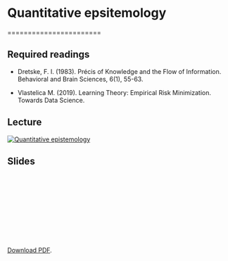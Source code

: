 # Quantitative epsitemology
=======================

## Required readings

- Dretske, F. I. (1983). Précis of Knowledge and the Flow of Information. Behavioral and Brain Sciences, 6(1), 55-63.

- Vlastelica M. (2019). Learning Theory: Empirical Risk Minimization. Towards Data Science.

## Lecture 

[![Quantitative epistemology](../thumbnails/quantitative-epistemology.jpeg)](https://youtu.be/VVlgSMTH1dQ "Quantitative Epistemology")


## Slides

<object data="https://github.com/CoAxLab/Data-Explorations/blob/main/book/slides/quantitative-epistemology.pdf" type="application/pdf" width="700px" height="700px">
    <embed src="https://github.com/CoAxLab/Data-Explorations/blob/main/book/slides/quantitative-epistemology.pdf">
        <p> <a href="https://github.com/CoAxLab/Data-Explorations/blob/main/book/slides/quantitative-epistemology.pdf">Download PDF</a>.</p>
    </embed>
</object>
